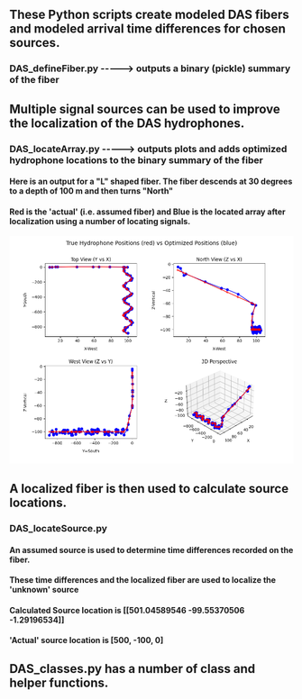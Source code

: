 ## These Python scripts create modeled DAS fibers and modeled arrival time differences for chosen sources.

### DAS_defineFiber.py   -----> outputs a binary (pickle) summary of the fiber

## Multiple signal sources can be used to improve the localization of the DAS hydrophones.

### DAS_locateArray.py   -----> outputs plots and adds optimized hydrophone locations to the binary summary of the fiber


#### Here is an output for a "L" shaped fiber. The fiber descends at 30 degrees to a depth of 100 m and then turns "North"
#### Red is the 'actual' (i.e. assumed fiber) and Blue is the located array after localization using a number of locating signals.
![3d PLOT OF FIBER](LshapedFiber.png)

## A localized fiber is then used to calculate source locations.

### DAS_locateSource.py

#### An assumed source is used to determine time differences recorded on the fiber.
#### These time differences and the localized fiber are used to localize the 'unknown' source
#### Calculated Source location is  [[501.04589546 -99.55370506  -1.29196534]]
#### 'Actual' source location is  [500, -100, 0]

## DAS_classes.py has a number of class and helper functions.
